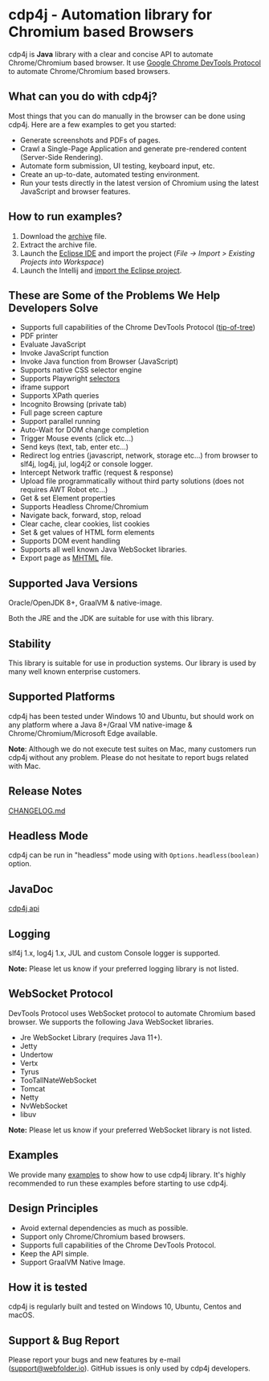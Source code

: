 cdp4j -  Automation library for Chromium based Browsers
=========================================================

cdp4j is **Java** library with a clear and concise API to automate Chrome/Chromium based browser.
It use [Google Chrome DevTools Protocol](https://chromedevtools.github.io/devtools-protocol/) to automate Chrome/Chromium based browsers.

What can you do with cdp4j?
---------------------------
Most things that you can do manually in the browser can be done using cdp4j.
Here are a few examples to get you started:

* Generate screenshots and PDFs of pages.
* Crawl a Single-Page Application and generate pre-rendered content (Server-Side Rendering).
* Automate form submission, UI testing, keyboard input, etc.
* Create an up-to-date, automated testing environment.
* Run your tests directly in the latest version of Chromium using the latest JavaScript and browser features.

How to run examples?
--------------------
1. Download the [archive](https://github.com/webfolderio/cdp4j/archive/refs/heads/master.zip) file.
2. Extract the archive file.
3. Launch the [Eclipse IDE](https://www.eclipse.org/ide/) and import the project (*File -> Import > Existing Projects into Workspace*)
4. Launch the Intellij and [import the Eclipse project](https://www.jetbrains.com/help/idea/import-project-from-eclipse-page-1.html).

These are Some of the Problems We Help Developers Solve
-------------------------------------------------------
* Supports full capabilities of the Chrome DevTools Protocol ([tip-of-tree](https://chromedevtools.github.io/debugger-protocol-viewer/tot/))
* PDF printer
* Evaluate JavaScript
* Invoke JavaScript function
* Invoke Java function from Browser (JavaScript)
* Supports native CSS selector engine
* Supports Playwright [selectors](https://playwright.dev/docs/selectors)
* iframe support
* Supports XPath queries
* Incognito Browsing (private tab)
* Full page screen capture
* Support parallel running
* Auto-Wait for DOM change completion
* Trigger Mouse events (click etc...)
* Send keys (text, tab, enter etc...)
* Redirect log entries (javascript, network, storage etc...) from browser to slf4j, log4j, jul, log4j2 or console logger.
* Intercept Network traffic (request & response)
* Upload file programmatically without third party solutions (does not requires AWT Robot etc...)
* Get & set Element properties
* Supports Headless Chrome/Chromium
* Navigate back, forward, stop, reload
* Clear cache, clear cookies, list cookies
* Set & get values of HTML form elements
* Supports DOM event handling
* Supports all well known Java WebSocket libraries.
* Export page as [MHTML](https://en.wikipedia.org/wiki/MHTML) file.

Supported Java Versions
-----------------------

Oracle/OpenJDK 8+, GraalVM & native-image.

Both the JRE and the JDK are suitable for use with this library.

Stability
---------
This library is suitable for use in production systems. Our library is used by many well known enterprise customers.

Supported Platforms
-------------------
cdp4j has been tested under Windows 10 and Ubuntu, but should work on any platform where a Java 8+/Graal VM native-image & Chrome/Chromium/Microsoft Edge available.

__Note__: Although we do not execute test suites on Mac, many customers run cdp4j without any problem. Please do not hesitate to report bugs related with Mac.

Release Notes
-------------
[CHANGELOG.md](https://github.com/webfolderio/cdp4j/blob/master/CHANGELOG.md)

Headless Mode
-------------
cdp4j can be run in "headless" mode using with `Options.headless(boolean)` option.

JavaDoc
-------
[cdp4j api](https://webfolder.io/cdp4j/javadoc/index.html)

Logging
-------
slf4j 1.x, log4j 1.x, JUL and custom Console logger is supported.

__Note:__ Please let us know if your preferred logging library is not listed.

WebSocket Protocol
------------------
DevTools Protocol uses WebSocket protocol to automate Chromium based browser. We supports the following Java WebSocket libraries.

* Jre WebSocket Library (requires Java 11+).
* Jetty
* Undertow
* Vertx
* Tyrus
* TooTallNateWebSocket
* Tomcat
* Netty
* NvWebSocket
* libuv

__Note:__ Please let us know if your preferred WebSocket library is not listed.

Examples
-------
We provide many [examples](https://github.com/webfolderio/cdp4j/tree/master/src/io/webfolder/cdp/sample) to show how to use cdp4j library.
It's highly recommended to run these examples before starting to use cdp4j.

Design Principles
-----------------
* Avoid external dependencies as much as possible.
* Support only Chrome/Chromium based browsers.
* Supports full capabilities of the Chrome DevTools Protocol.
* Keep the API simple.
* Support GraalVM Native Image.

How it is tested
----------------
cdp4j is regularly built and tested on Windows 10, Ubuntu, Centos and macOS.

Support & Bug Report
--------------------
Please report your bugs and new features by e-mail ([support@webfolder.io](mailto:support@webfolder.io)).
GitHub issues is only used by cdp4j developers.

